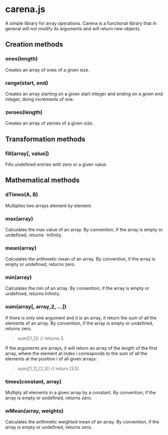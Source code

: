 carena.js
=========

A simple library for array operations. Carena is a functional library that in general will not modify its arguments
and will return new objects.

  
Creation methods
----------------

### ones(length)

Creates an array of ones of a given size.

### range(start, end)

Creates an array starting on a given start integer and ending on a given end integer, doing increments of one. 

### zeroes(length)

Creates an array of zeroes of a given size.


Transformation methods
----------------------

### fill(array[, value])

Fills undefined entries with zero or a given value.


Mathematical methods
--------------------

### dTimes(A, B)

Multiplies two arrays element by element.

### max(array)

Calculates the max value of an array. By convention, if the array is empty or undefined, returns -Infinity.

### mean(array)

Calculates the arithmetic mean of an array. By convention, if the array is empty or undefined, returns zero.
 
### min(array)

Calculates the min of an array.  By convention, if the array is empty or undefined, returns Infinity. 

### sum(array[, array_2, ...])

If there is only one argument and it is an array, it return the sum of all the elements of an array.
By convention, if the array is empty or undefined, returns zero.

> sum([1,2]) // returns 3

If the arguments are arrays, it will return an array of the length of the first array, where the element at index i corresponds
to the sum of all the elements at the position i of all given arrays:
   
> sum([1,2],[2,3]) // return [3,5] 

### times(constant, array)

Multiply all elements in a given array by a constant. By convention, if the array is empty or undefined, returns zero.  

### wMean(array, weights)

Calculates the arithmetic weighted mean of an array. By convention, if the array is empty or undefined, returns zero.
